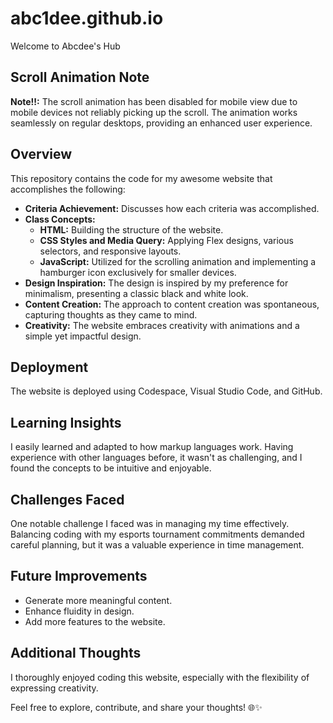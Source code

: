 # abc1dee.github.io
Welcome to Abcdee's Hub

## Scroll Animation Note

**Note!!:** The scroll animation has been disabled for mobile view due to mobile devices not reliably picking up the scroll. The animation works seamlessly on regular desktops, providing an enhanced user experience.

## Overview

This repository contains the code for my awesome website that accomplishes the following:

- **Criteria Achievement:** Discusses how each criteria was accomplished.
- **Class Concepts:** 
    - **HTML:** Building the structure of the website.
    - **CSS Styles and Media Query:** Applying Flex designs, various selectors, and responsive layouts.
    - **JavaScript:** Utilized for the scrolling animation and implementing a hamburger icon exclusively for smaller devices.
- **Design Inspiration:** The design is inspired by my preference for minimalism, presenting a classic black and white look.
- **Content Creation:** The approach to content creation was spontaneous, capturing thoughts as they came to mind.
- **Creativity:** The website embraces creativity with animations and a simple yet impactful design.

## Deployment

The website is deployed using Codespace, Visual Studio Code, and GitHub.

## Learning Insights 

I easily learned and adapted to how markup languages work. Having experience with other languages before, it wasn't as challenging, and I found the concepts to be intuitive and enjoyable.

## Challenges Faced

One notable challenge I faced was in managing my time effectively. Balancing coding with my esports tournament commitments demanded careful planning, but it was a valuable experience in time management.

## Future Improvements

- Generate more meaningful content.
- Enhance fluidity in design.
- Add more features to the website.

## Additional Thoughts

I thoroughly enjoyed coding this website, especially with the flexibility of expressing creativity.

Feel free to explore, contribute, and share your thoughts! 🌐✨